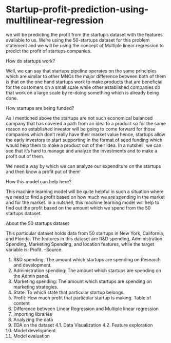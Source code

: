 # Startup-profit-prediction-using-multilinear-regression
we will be predicting the profit from the startup’s dataset with the features available to us. We’re using the 50-startups dataset for this problem statement and we will be using the concept of Multiple linear regression to predict the profit of startups companies.

How do startups work?

Well, we can say that startups pipeline operates on the same principles which are similar to other MNCs the major difference between both of them is that on the one hand startups work to make products that are beneficial for the customers on a small scale while other established companies do that work on a large scale by re-doing something which is already being done.


How startups are being funded?

As I mentioned above the startups are not such economical balanced company that has covered a path from an idea to a product so for the same reason no established investor will be going to come forward for those companies which don’t really have their market value hence, startups allow the early investors to start supporting in the format of seed funding which would help them to make a product out of their idea. In a nutshell, we can see that it’s hard to manage and analyze the investments and to make a profit out of them.

We need a way by which we can analyze our expenditure on the startups and then know a profit put of them!

How this model can help here?

This machine learning model will be quite helpful in such a situation where we need to find a profit based on how much we are spending in the market and for the market. In a nutshell, this machine learning model will help to find out the profit based on the amount which we spend from the 50 startups dataset.

About the 50 startups dataset

This particular dataset holds data from 50 startups in New York, California, and Florida. The features in this dataset are R&D spending, Administration Spending, Marketing Spending, and location features, while the target variable is: Profit. –Source.

1. R&D spending: The amount which startups are spending on Research and development.
2. Administration spending: The amount which startups are spending on the Admin panel.
3. Marketing spending: The amount which startups are spending on marketing strategies.
4. State: To which state that particular startup belongs.
5. Profit: How much profit that particular startup is making.
Table of content
1. Difference between Linear Regression and Multiple linear regression
2. Importing libraries
3. Analyzing the data
4. EDA on the dataset
4.1. Data Visualization
4.2. Feature exploration
5. Model development
6. Model evaluation
